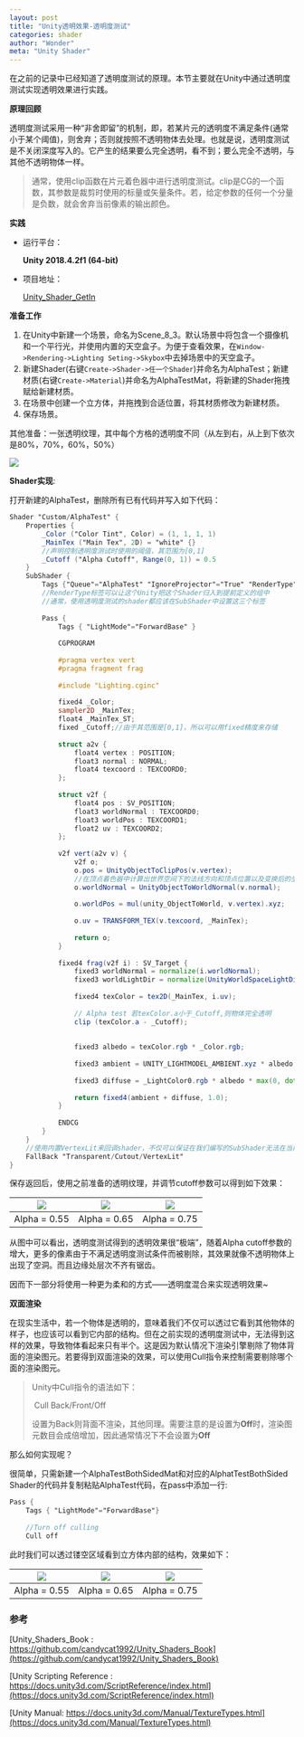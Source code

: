 ```yaml
---
layout: post
title: "Unity透明效果-透明度测试"
categories: shader
author: "Wonder"
meta: "Unity Shader"
---
```


在之前的记录中已经知道了透明度测试的原理。本节主要就在Unity中通过透明度测试实现透明效果进行实践。



**原理回顾**

透明度测试采用一种“非舍即留”的机制，即，若某片元的透明度不满足条件(通常小于某个阈值)，则舍弃；否则就按照不透明物体去处理。也就是说，透明度测试是不关闭深度写入的。它产生的结果要么完全透明，看不到；要么完全不透明，与其他不透明物体一样。



> 通常，使用clip函数在片元着色器中进行透明度测试。clip是CG的一个函数，其参数是裁剪时使用的标量或矢量条件。若，给定参数的任何一个分量是负数，就会舍弃当前像素的输出颜色。



**实践**



- 运行平台：

    **Unity 2018.4.2f1 (64-bit)**

- 项目地址：

    [Unity_Shader_GetIn](https://github.com/wonderly321/Unity_Shader_GetIn)



**准备工作**



1. 在Unity中新建一个场景，命名为Scene_8_3。默认场景中将包含一个摄像机和一个平行光，并使用内置的天空盒子。为便于查看效果，在`Window->Rendering->Lighting Seting->Skybox`中去掉场景中的天空盒子。
2. 新建Shader(右键`Create->Shader->任一个Shader`)并命名为AlphaTest；新建材质(右键`Create->Material`)并命名为AlphaTestMat，将新建的Shader拖拽赋给新建材质。
3. 在场景中创建一个立方体，并拖拽到合适位置，将其材质修改为新建材质。
4. 保存场景。

其他准备：一张透明纹理，其中每个方格的透明度不同（从左到右，从上到下依次是80%，70%，60%，50%）

![]({{site.url}}/assets/image/illustrations/6_2.png)

**Shader实现**:

打开新建的AlphaTest，删除所有已有代码并写入如下代码：

```glsl
Shader "Custom/AlphaTest" {
	Properties {
		_Color ("Color Tint", Color) = (1, 1, 1, 1)
		_MainTex ("Main Tex", 2D) = "white" {}
		//声明控制透明度测试时使用的阈值，其范围为[0,1]
		_Cutoff ("Alpha Cutoff", Range(0, 1)) = 0.5
	}
	SubShader {
		Tags {"Queue"="AlphaTest" "IgnoreProjector"="True" "RenderType"="TransparentCutout"}
		//RenderType标签可以让这个Unity把这个Shader归入到提前定义的组中
		//通常，使用透明度测试的shader都应该在SubShader中设置这三个标签
		
		Pass {
			Tags { "LightMode"="ForwardBase" }
			
			CGPROGRAM
			
			#pragma vertex vert
			#pragma fragment frag
			
			#include "Lighting.cginc"
			
			fixed4 _Color;
			sampler2D _MainTex;
			float4 _MainTex_ST;
			fixed _Cutoff;//由于其范围是[0,1]，所以可以用fixed精度来存储
			
			struct a2v {
				float4 vertex : POSITION;
				float3 normal : NORMAL;
				float4 texcoord : TEXCOORD0;
			};
			
			struct v2f {
				float4 pos : SV_POSITION;
				float3 worldNormal : TEXCOORD0;
				float3 worldPos : TEXCOORD1;
				float2 uv : TEXCOORD2;
			};
			
			v2f vert(a2v v) {
				v2f o;
				o.pos = UnityObjectToClipPos(v.vertex);
				//在顶点着色器中计算出世界空间下的法线方向和顶点位置以及变换后的坐标
				o.worldNormal = UnityObjectToWorldNormal(v.normal);
				
				o.worldPos = mul(unity_ObjectToWorld, v.vertex).xyz;
				
				o.uv = TRANSFORM_TEX(v.texcoord, _MainTex);
				
				return o;
			}
			
			fixed4 frag(v2f i) : SV_Target {
				fixed3 worldNormal = normalize(i.worldNormal);
				fixed3 worldLightDir = normalize(UnityWorldSpaceLightDir(i.worldPos));
				
				fixed4 texColor = tex2D(_MainTex, i.uv);
				
				// Alpha test 若texColor.a小于_Cutoff,则物体完全透明
				clip (texColor.a - _Cutoff);
				
				
				fixed3 albedo = texColor.rgb * _Color.rgb;
				
				fixed3 ambient = UNITY_LIGHTMODEL_AMBIENT.xyz * albedo;
				
				fixed3 diffuse = _LightColor0.rgb * albedo * max(0, dot(worldNormal, worldLightDir));
				
				return fixed4(ambient + diffuse, 1.0);
			}
			
			ENDCG
		}
	} 
	//使用内置VertexLit来回调shader，不仅可以保证在我们编写的SubShader无法在当前显卡上工作时可以有合适的替代shader,还可以保证使用透明度测试的物体可以正确的向其他物体投射阴影
	FallBack "Transparent/Cutout/VertexLit"
}
```



保存返回后，使用之前准备的透明纹理，并调节cutoff参数可以得到如下效果：

| ![]({{site.url}}/assets/image/illustrations/6_1_1.png) | ![]({{site.url}}/assets/image/illustrations/6_1_2.png) | ![]({{site.url}}/assets/image/illustrations/6_1_3.png) |
| :------------------------------------------: | :------------------------------------------: | :------------------------------------------: |
|                 Alpha = 0.55                 |                 Alpha = 0.65                 |                 Alpha = 0.75                 |



从图中可以看出，透明度测试得到的透明效果很“极端”，随着Alpha cutoff参数的增大，更多的像素由于不满足透明度测试条件而被剔除，其效果就像不透明物体上出现了空洞。而且边缘处层次不齐有锯齿。

因而下一部分将使用一种更为柔和的方式——透明度混合来实现透明效果~



**双面渲染**

在现实生活中，若一个物体是透明的，意味着我们不仅可以透过它看到其他物体的样子，也应该可以看到它内部的结构。但在之前实现的透明度测试中，无法得到这样的效果，导致物体看起来只有半个。这是因为默认情况下渲染引擎剔除了物体背面的渲染图元。若要得到双面渲染的效果，可以使用Cull指令来控制需要剔除哪个面的渲染图元。

> Unity中Cull指令的语法如下：
>
> ​	Cull  Back/Front/Off
>
> 设置为Back则背面不渲染，其他同理。需要注意的是设置为**Off**时，渲染图元数目会成倍增加，因此通常情况下不会设置为**Off**



那么如何实现呢？

很简单，只需新建一个AlphaTestBothSidedMat和对应的AlphatTestBothSided Shader的代码并复制粘贴AlphaTest代码，在pass中添加一行:

```GLSL
Pass {
	Tags { "LightMode"="ForwardBase"}
	
	//Turn off culling
	Cull off

```

此时我们可以透过镂空区域看到立方体内部的结构，效果如下：

| ![]({{site.url}}/assets/image/illustrations/6_1_4.png) | ![]({{site.url}}/assets/image/illustrations/6_1_5.png) | ![]({{site.url}}/assets/image/illustrations/6_1_6.png) |
| :------------------------------------------: | :------------------------------------------: | :------------------------------------------: |
|                 Alpha = 0.55                 |                 Alpha = 0.65                 |                 Alpha = 0.75                 |





### 参考

[Unity_Shaders_Book : https://github.com/candycat1992/Unity_Shaders_Book](https://github.com/candycat1992/Unity_Shaders_Book)

[Unity Scripting Reference : https://docs.unity3d.com/ScriptReference/index.html](https://docs.unity3d.com/ScriptReference/index.html)

[Unity Manual: https://docs.unity3d.com/Manual/TextureTypes.html](https://docs.unity3d.com/Manual/TextureTypes.html)